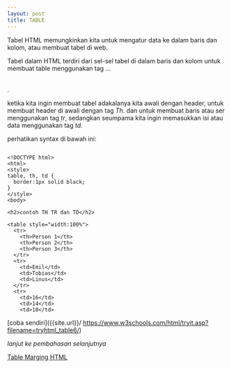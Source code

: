 ```yaml
---
layout: post
title: TABLE
---
```



Tabel HTML memungkinkan kita untuk mengatur data ke dalam baris dan kolom, atau membuat tabel di web. 


Tabel dalam HTML terdiri dari sel-sel tabel di dalam baris dan kolom untuk membuat table menggunakan tag <table>...</table>.

ketika kita ingin membuat tabel adakalanya kita awali dengan header, untuk membuat header di awali dengan tag *_Th_*. dan untuk membuat baris atau ser menggunakan tag *_tr_*, sedangkan seumpama kita ingin memasukkan isi atau data menggunakan tag *_td_*.

perhatikan syntax di bawah ini:

```

<!DOCTYPE html>
<html>
<style>
table, th, td {
  border:1px solid black;
}
</style>
<body>

<h2>contoh TH TR dan TD</h2>

<table style="width:100%">
  <tr>
    <th>Person 1</th>
    <th>Person 2</th>
    <th>Person 3</th>
  </tr>
  <tr>
    <td>Emil</td>
    <td>Tobias</td>
    <td>Linus</td>
  </tr>
  <tr>
    <td>16</td>
    <td>14</td>
    <td>10</td>

```

[coba sendiri]({{site.url}}/ https://www.w3schools.com/html/tryit.asp?filename=tryhtml_table6/)

_lanjut ke pembahasan selanjutnya_ 

[Table Marging HTML]({{site.baseurl}}/table-marging/)